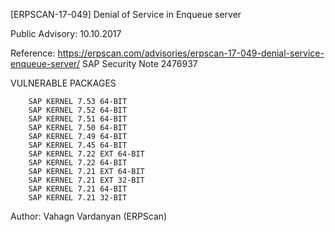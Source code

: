 [ERPSCAN-17-049] Denial of Service in Enqueue server

Public Advisory: 10.10.2017

Reference: https://erpscan.com/advisories/erpscan-17-049-denial-service-enqueue-server/
		   SAP Security Note 2476937


VULNERABLE PACKAGES
```
	SAP KERNEL 7.53 64-BIT
	SAP KERNEL 7.52 64-BIT
	SAP KERNEL 7.51 64-BIT
	SAP KERNEL 7.50 64-BIT
	SAP KERNEL 7.49 64-BIT
	SAP KERNEL 7.45 64-BIT
	SAP KERNEL 7.22 EXT 64-BIT
	SAP KERNEL 7.22 64-BIT
	SAP KERNEL 7.21 EXT 64-BIT
	SAP KERNEL 7.21 EXT 32-BIT
	SAP KERNEL 7.21 64-BIT
	SAP KERNEL 7.21 32-BIT
```
Author: Vahagn Vardanyan (ERPScan)
